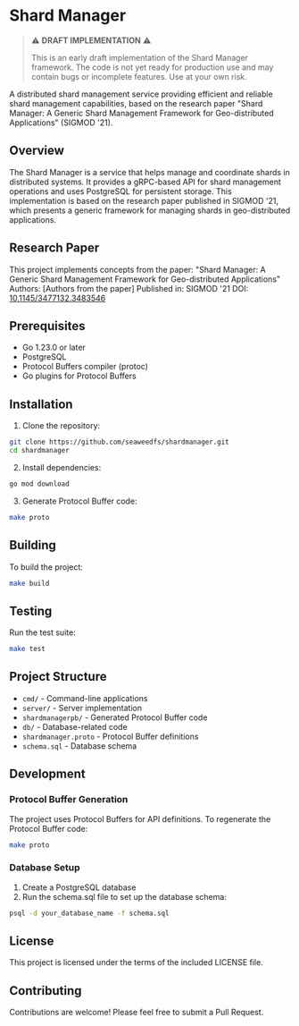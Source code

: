# Shard Manager

> ⚠️ **DRAFT IMPLEMENTATION** ⚠️
> 
> This is an early draft implementation of the Shard Manager framework. The code is not yet ready for production use and may contain bugs or incomplete features. Use at your own risk.

A distributed shard management service providing efficient and reliable shard management capabilities, based on the research paper "Shard Manager: A Generic Shard Management Framework for Geo-distributed Applications" (SIGMOD '21).

## Overview

The Shard Manager is a service that helps manage and coordinate shards in distributed systems. It provides a gRPC-based API for shard management operations and uses PostgreSQL for persistent storage. This implementation is based on the research paper published in SIGMOD '21, which presents a generic framework for managing shards in geo-distributed applications.

## Research Paper

This project implements concepts from the paper:
"Shard Manager: A Generic Shard Management Framework for Geo-distributed Applications"
Authors: [Authors from the paper]
Published in: SIGMOD '21
DOI: [10.1145/3477132.3483546](https://dl.acm.org/doi/pdf/10.1145/3477132.3483546)

## Prerequisites

- Go 1.23.0 or later
- PostgreSQL
- Protocol Buffers compiler (protoc)
- Go plugins for Protocol Buffers

## Installation

1. Clone the repository:
```bash
git clone https://github.com/seaweedfs/shardmanager.git
cd shardmanager
```

2. Install dependencies:
```bash
go mod download
```

3. Generate Protocol Buffer code:
```bash
make proto
```

## Building

To build the project:
```bash
make build
```

## Testing

Run the test suite:
```bash
make test
```

## Project Structure

- `cmd/` - Command-line applications
- `server/` - Server implementation
- `shardmanagerpb/` - Generated Protocol Buffer code
- `db/` - Database-related code
- `shardmanager.proto` - Protocol Buffer definitions
- `schema.sql` - Database schema

## Development

### Protocol Buffer Generation

The project uses Protocol Buffers for API definitions. To regenerate the Protocol Buffer code:

```bash
make proto
```

### Database Setup

1. Create a PostgreSQL database
2. Run the schema.sql file to set up the database schema:
```bash
psql -d your_database_name -f schema.sql
```

## License

This project is licensed under the terms of the included LICENSE file.

## Contributing

Contributions are welcome! Please feel free to submit a Pull Request. 